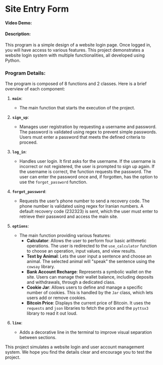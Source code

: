 # Site Entry Form

#### Video Demo: <URL HERE>

#### Description:

This program is a simple design of a website login page. Once logged in, you will have access to various features. This project demonstrates a website login system with multiple functionalities, all developed using Python.

### Program Details:

The program is composed of 8 functions and 2 classes. Here is a brief overview of each component:

1. **`main`**:
   - The main function that starts the execution of the project.

2. **`sign_up`**:
   - Manages user registration by requesting a username and password. The password is validated using regex to prevent simple passwords. Users must enter a password that meets the defined criteria to proceed.

3. **`log_in`**:
   - Handles user login. It first asks for the username. If the username is incorrect or not registered, the user is prompted to sign up again. If the username is correct, the function requests the password. The user can enter the password once and, if forgotten, has the option to use the `forgot_password` function.

4. **`forgot_password`**:
   - Requests the user’s phone number to send a recovery code. The phone number is validated using regex for Iranian numbers. A default recovery code (232323) is sent, which the user must enter to retrieve their password and access the main site.

5. **`options`**:
   - The main function providing various features:
     - **Calculator**: Allows the user to perform four basic arithmetic operations. The user is redirected to the `use_calculator` function to choose an operation, input values, and view results.
     - **Text by Animal**: Lets the user input a sentence and choose an animal. The selected animal will "speak" the sentence using the `cowsay` library.
     - **Bank Account Recharge**: Represents a symbolic wallet on the site. Users can manage their wallet balance, including deposits and withdrawals, through a dedicated class.
     - **Cookie Jar**: Allows users to define and manage a specific number of cookies. This is handled by the `Jar` class, which lets users add or remove cookies.
     - **Bitcoin Price**: Displays the current price of Bitcoin. It uses the `requests` and `json` libraries to fetch the price and the `pyttsx3` library to read it out loud.

6. **`line`**:
   - Adds a decorative line in the terminal to improve visual separation between sections.

This project simulates a website login and user account management system. We hope you find the details clear and encourage you to test the project.
